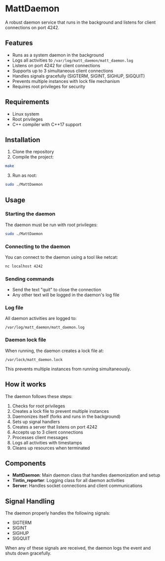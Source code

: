 # MattDaemon

A robust daemon service that runs in the background and listens for client connections on port 4242.

## Features

- Runs as a system daemon in the background
- Logs all activities to `/var/log/matt_daemon/matt_daemon.log`
- Listens on port 4242 for client connections
- Supports up to 3 simultaneous client connections
- Handles signals gracefully (SIGTERM, SIGINT, SIGHUP, SIGQUIT)
- Prevents multiple instances with lock file mechanism
- Requires root privileges for security

## Requirements

- Linux system
- Root privileges
- C++ compiler with C++17 support

## Installation

1. Clone the repository
2. Compile the project:
```bash
make
```
3. Run as root:
```bash
sudo ./MattDaemon
```

## Usage

### Starting the daemon

The daemon must be run with root privileges:

```bash
sudo ./MattDaemon
```

### Connecting to the daemon

You can connect to the daemon using a tool like netcat:

```bash
nc localhost 4242
```

### Sending commands

- Send the text "quit" to close the connection
- Any other text will be logged in the daemon's log file

### Log file

All daemon activities are logged to:
```
/var/log/matt_daemon/matt_daemon.log
```

### Daemon lock file

When running, the daemon creates a lock file at:
```
/var/lock/matt_daemon.lock
```

This prevents multiple instances from running simultaneously.

## How it works

The daemon follows these steps:
1. Checks for root privileges
2. Creates a lock file to prevent multiple instances
3. Daemonizes itself (forks and runs in the background)
4. Sets up signal handlers
5. Creates a server that listens on port 4242
6. Accepts up to 3 client connections
7. Processes client messages
8. Logs all activities with timestamps
9. Cleans up resources when terminated

## Components

- **MattDaemon**: Main daemon class that handles daemonization and setup
- **Tintin_reporter**: Logging class for all daemon activities
- **Server**: Handles socket connections and client communications

## Signal Handling

The daemon properly handles the following signals:
- SIGTERM
- SIGINT
- SIGHUP
- SIGQUIT

When any of these signals are received, the daemon logs the event and shuts down gracefully.

